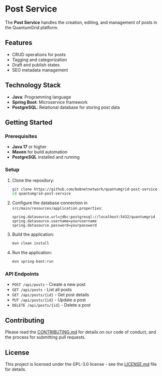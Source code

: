 # Post Service

The **Post Service** handles the creation, editing, and management of posts in the QuantumGrid platform.

## Features

- CRUD operations for posts
- Tagging and categorization
- Draft and publish states
- SEO metadata management

## Technology Stack

- **Java**: Programming language
- **Spring Boot**: Microservice framework
- **PostgreSQL**: Relational database for storing post data

## Getting Started

### Prerequisites

- **Java 17** or higher
- **Maven** for build automation
- **PostgreSQL** installed and running

### Setup

1. Clone the repository:
    ```bash
    git clone https://github.com/bobnetnetwork/quantumgrid-post-service.git
    cd quantumgrid-post-service
    ```

2. Configure the database connection in `src/main/resources/application.properties`:
    ```
    spring.datasource.url=jdbc:postgresql://localhost:5432/quantumgrid
    spring.datasource.username=yourusername
    spring.datasource.password=yourpassword
    ```

3. Build the application:
    ```bash
    mvn clean install
    ```

4. Run the application:
    ```bash
    mvn spring-boot:run
    ```

### API Endpoints

- `POST /api/posts` - Create a new post
- `GET /api/posts` - List all posts
- `GET /api/posts/{id}` - Get post details
- `PUT /api/posts/{id}` - Update a post
- `DELETE /api/posts/{id}` - Delete a post

## Contributing

Please read the [CONTRIBUTING.md](https://github.com/bobnetnetwork/quantumgrid/blob/main/CONTRIBUTING.md) for details on our code of conduct, and the process for submitting pull requests.

## License

This project is licensed under the GPL-3.0 license - see the [LICENSE.md](https://github.com/bobnetnetwork/quantumgrid/blob/main/LICENSE.md) file for details.
